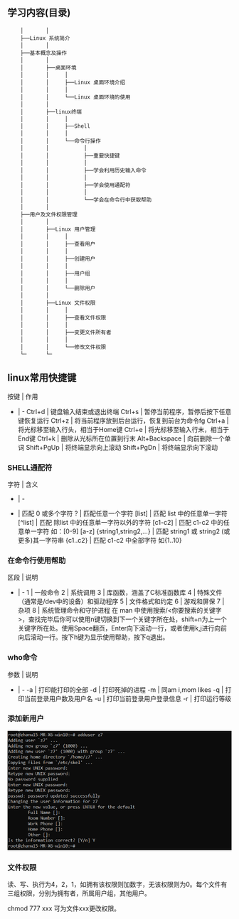 
## 学习内容(目录)
```
    │       │
    ├──Linux 系统简介
    │       │
    ├──基本概念及操作
    │       │
    │       ├──桌面环境
    │       │     │
    │       │     ├──Linux 桌面环境介绍
    │       │     │
    │       │     └──Linux 桌面环境的使用
    │       │
    │       ├──linux终端
    │       │     │
    │       │     ├──Shell
    │       │     │
    │       │     └──命令行操作
    │       │           │
    │       │           ├──重要快捷键
    │       │           │
    │       │           ├──学会利用历史输入命令
    │       │           │
    │       │           ├──学会使用通配符
    │       │           │
    │       │           └──学会在命令行中获取帮助
    │       │    
    ├──用户及文件权限管理
    │       │
    │       ├──Linux 用户管理
    │       │     │
    │       │     ├──查看用户
    │       │     │
    │       │     ├──创建用户
    │       │     │
    │       │     ├──用户组
    │       │     │
    │       │     └──删除用户
    │       │
    │       ├──Linux 文件权限
    │       │     │
    │       │     ├──查看文件权限
    │       │     │
    │       │     ├──变更文件所有者
    │       │     │
    │       │     └──修改文件权限
    └─      └─
```

## linux常用快捷键
按键 | 作用
   - | - 
Ctrl+d	 | 键盘输入结束或退出终端
Ctrl+s	 | 暂停当前程序，暂停后按下任意键恢复运行
Ctrl+z	 | 将当前程序放到后台运行，恢复到前台为命令fg
Ctrl+a	 | 将光标移至输入行头，相当于Home键
Ctrl+e	 | 将光标移至输入行末，相当于End键
Ctrl+k	 | 删除从光标所在位置到行末
Alt+Backspace	 | 向前删除一个单词
Shift+PgUp	 | 将终端显示向上滚动
Shift+PgDn	 | 将终端显示向下滚动

### SHELL通配符
字符 | 含义
   - | -
*	 | 匹配 0 或多个字符
?	 | 匹配任意一个字符
[list]	 | 匹配 list 中的任意单一字符
[^list]	 | 匹配 除list 中的任意单一字符以外的字符
[c1-c2]	 | 匹配 c1-c2 中的任意单一字符 如：[0-9] [a-z]
{string1,string2,...}	 | 匹配 string1 或 string2 (或更多)其一字符串
{c1..c2}	 | 匹配 c1-c2 中全部字符 如{1..10}

### 在命令行使用帮助
区段 | 说明
   - | -
1	| 一般命令
2	| 系统调用
3	| 库函数，涵盖了C标准函数库
4	| 特殊文件（通常是/dev中的设备）和驱动程序
5	| 文件格式和约定
6	| 游戏和屏保
7	| 杂项
8	| 系统管理命令和守护进程
在 man 中使用搜索/<你要搜索的关键字>，查找完毕后你可以使用n键切换到下一个关键字所在处，shift+n为上一个关键字所在处。使用Space翻页，Enter向下滚动一行，或者使用k,j进行向前向后滚动一行。按下h键为显示使用帮助，按下q退出。

### who命令
参数 | 说明
   - | -
-a	| 打印能打印的全部
-d	| 打印死掉的进程
-m	| 同am i,mom likes
-q	| 打印当前登录用户数及用户名
-u	| 打印当前登录用户登录信息
-r	| 打印运行等级

### 添加新用户
![](./Pics/linux_3_1.png)

### 文件权限
读、写、执行为4，2，1，如拥有该权限则加数字，无该权限则为0。每个文件有三组权限，分别为拥有者，所属用户组，其他用户。

chmod 777 xxx 可为文件xxx更改权限。